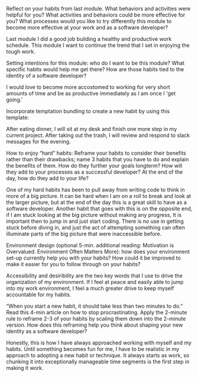 Reflect on your habits from last module. What behaviors and activities were helpful for you? What activities and behaviors could be more effective for you? What processes would you like to try differently this module to become more effective at your work and as a software developer?

Last module I did a good job building a healthy and productive work schedule. This module I want to continue the trend that I set in enjoying the tough work.

Setting intentions for this module: who do I want to be this module? What specific habits would help me get there? How are those habits tied to the identity of a software developer?

I would love to become more accostomed to working for very short amounts of time and be as productive immediately as I am once I 'get going.'

Incorporate temptation bundling to create a new habit by using this template:

After eating dinner, I will sit at my desk and finish one more step in my current project.
After taking out the trash, I will review and respond to slack messages for the evening.

How to enjoy “hard” habits: Reframe your habits to consider their benefits rather than their drawbacks; name 3 habits that you have to do and explain the benefits of them. How do they further your goals longterm? How will they add to your processes as a successful developer? At the end of the day, how do they add to your life?

One of my hard habits has been to pull away from writing code to think in more of a big picture. It can be hard when I am on a roll to break and look at the larger picture, but at the end of the day this is a great skill to have as a software developer. Another habit that goes with this is on the opposite end, if I am stuck looking at the big picture without making any progress, It is important then to jump in and just start coding. There is no use in getting stuck before diving in, and just the act of attempting something can often illuminate parts of the big picture that were inaccessible before.

Environment design (optional 5-min. additional reading: Motivation is Overvalued. Environment Often Matters More): how does your environment set-up currently help you with your habits? How could it be improved to make it easier for you to follow through on your habits?

Accessibility and desiribility are the two key words that I use to drive the organization of my environment. If I feel at peace and easily able to jump into my work environment, I feel a much greater drive to keep myself accountable for my habits.

“When you start a new habit, it should take less than two minutes to do.” Read this 4-min article on how to stop procrastinating. Apply the 2-minute rule to reframe 2-3 of your habits by scaling them down into the 2-minute version. How does this reframing help you think about shaping your new identity as a software developer?

Honestly, this is how I have always approached working with myself and my habits. Until something becomes fun for me, I have to be realistic in my approach to adopting a new habit or technique. It always starts as work, so chunking it into exceptionally manageable time segments is the first step in making it work.
